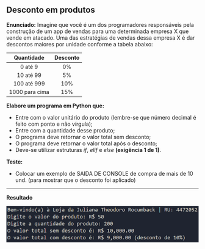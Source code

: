## Desconto em produtos

**Enunciado:** Imagine que você é um dos programadores responsáveis pela construção de um app de vendas para uma determinada empresa X que vende em atacado. Uma das estratégias de vendas dessa empresa X é dar descontos maiores por unidade conforme a tabela abaixo:

|    Quantidade    |  Desconto  |
|:----------------:|:----------:|      
|     0 até 9      |     0%     | 
|    10 até 99     |     5%     |  
|   100 até 999    |    10%     |  
|  1000 para cima  |    15%     |  

**Elabore um programa em Python que:**

* Entre com o valor unitário do produto (lembre-se que número decimal é feito com ponto e não vírgula);  
* Entre com a quantidade desse produto;  
* O programa deve retornar o valor total sem desconto;  
* O programa deve retornar o valor total após o desconto;  
* Deve-se utilizar estruturas *if*, *elif* e *else* **(exigência 1 de 1)**.

**Teste:** 

* Colocar um exemplo de SAIDA DE CONSOLE de compra de mais de 10 und. (para mostrar que o desconto foi aplicado)

---

**Resultado**

![imagem](img/image.png)